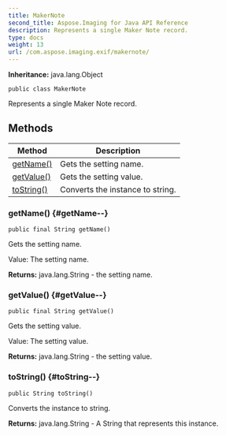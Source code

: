```yaml
---
title: MakerNote
second_title: Aspose.Imaging for Java API Reference
description: Represents a single Maker Note record.
type: docs
weight: 13
url: /com.aspose.imaging.exif/makernote/
---
```

**Inheritance:**
java.lang.Object
```
public class MakerNote
```

Represents a single Maker Note record.
## Methods

| Method | Description |
| --- | --- |
| [getName()](#getName--) | Gets the setting name. |
| [getValue()](#getValue--) | Gets the setting value. |
| [toString()](#toString--) | Converts the instance to string. |
### getName() {#getName--}
```
public final String getName()
```


Gets the setting name.

Value: The setting name.

**Returns:**
java.lang.String - the setting name.
### getValue() {#getValue--}
```
public final String getValue()
```


Gets the setting value.

Value: The setting value.

**Returns:**
java.lang.String - the setting value.
### toString() {#toString--}
```
public String toString()
```


Converts the instance to string.

**Returns:**
java.lang.String - A String that represents this instance.
